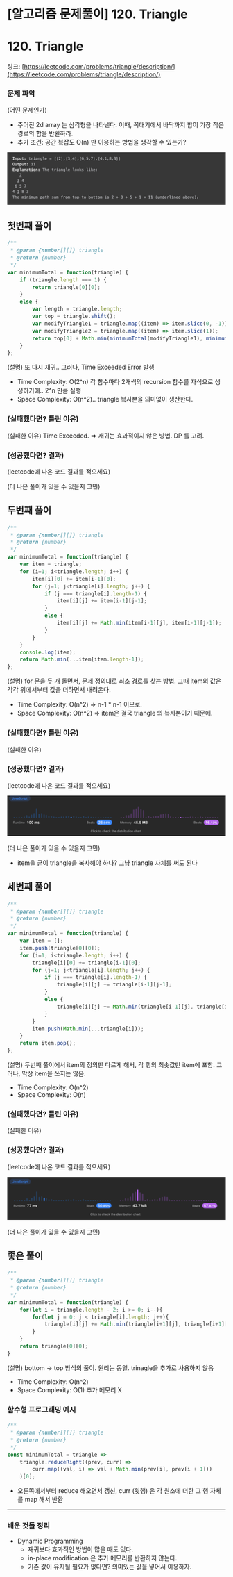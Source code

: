 # [알고리즘 문제풀이] 120. Triangle

# **120. Triangle**

링크: [https://leetcode.com/problems/triangle/description/](https://leetcode.com/problems/triangle/description/)

### 문제 파악

(어떤 문제인가)

- 주어진 2d array 는 삼각형을 나타낸다. 이때, 꼭대기에서 바닥까지 합이 가장 작은 경로의 합을 반환하라.
- 추가 조건: 공간 복잡도 O(n) 만 이용하는 방법을 생각할 수 있는가?

![Untitled](./Untitled.png)

## 첫번째 풀이

```jsx
/**
 * @param {number[][]} triangle
 * @return {number}
 */
var minimumTotal = function(triangle) {
    if (triangle.length === 1) {
        return triangle[0][0];
    }
    else {
        var length = triangle.length;
        var top = triangle.shift();
        var modifyTriangle1 = triangle.map((item) => item.slice(0, -1));
        var modifyTriangle2 = triangle.map((item) => item.slice(1));
        return top[0] + Math.min(minimumTotal(modifyTriangle1), minimumTotal(modifyTriangle2))
    }
};
```

(설명) 또 다시 재귀..  그러나, Time Exceeded Error 발생

- Time Complexity:  O(2^n) 각 함수마다 2개씩의 recursion 함수를 자식으로 생성하기에.. 2^n 만큼 실행
- Space Complexity: O(n^2).. triangle 복사본을 의미없이 생산한다.

### (실패했다면? 틀린 이유)

 (실패한 이유) Time Exceeded. ⇒ 재귀는 효과적이지 않은 방법. DP 를 고려.

### (성공했다면? 결과)

(leetcode에 나온 코드 결과를 적으세요)

(더 나은 풀이가 있을 수 있을지 고민)

## 두번째 풀이

```jsx
/**
 * @param {number[][]} triangle
 * @return {number}
 */
var minimumTotal = function(triangle) {
    var item = triangle;
    for (i=1; i<triangle.length; i++) {
        item[i][0] += item[i-1][0];
        for (j=1; j<triangle[i].length; j++) {
            if (j === triangle[i].length-1) {
                item[i][j] += item[i-1][j-1];
            }
            else {
                item[i][j] += Math.min(item[i-1][j], item[i-1][j-1]);
            }
        }
    }
    console.log(item);
    return Math.min(...item[item.length-1]);
};
```

(설명) for 문을 두 개 돌면서, 문제 정의대로 최소 경로를 찾는 방법. 그때 item의 값은 각각 위에서부터 값을 더하면서 내려온다.

- Time Complexity: O(n^2) ⇒ n-1 * n-1 이므로.
- Space Complexity: O(n^2) ⇒ item은 결국 triangle 의 복사본이기 때문에.

### (실패했다면? 틀린 이유)

 (실패한 이유) 

### (성공했다면? 결과)

(leetcode에 나온 코드 결과를 적으세요)

![Untitled](./Untitled%201.png)

(더 나은 풀이가 있을 수 있을지 고민)

- item을 굳이 triangle을 복사해야 하나? 그냥 triangle 자체를 써도 된다

## 세번째 풀이

```jsx
/**
 * @param {number[][]} triangle
 * @return {number}
 */
var minimumTotal = function(triangle) {
    var item = [];
    item.push(triangle[0][0]);
    for (i=1; i<triangle.length; i++) {
        triangle[i][0] += triangle[i-1][0];
        for (j=1; j<triangle[i].length; j++) {
            if (j === triangle[i].length-1) {
                triangle[i][j] += triangle[i-1][j-1];
            }
            else {
                triangle[i][j] += Math.min(triangle[i-1][j], triangle[i-1][j-1]);
            }
        }
        item.push(Math.min(...triangle[i]));
    }
    return item.pop();
};
```

(설명) 두번째 풀이에서 item의 정의만 다르게 해서, 각 행의 최솟값만 item에 포함. 그러나, 막상 item을 쓰지는 않음.

- Time Complexity: O(n^2)
- Space Complexity: O(n)

### (실패했다면? 틀린 이유)

 (실패한 이유)

### (성공했다면? 결과)

(leetcode에 나온 코드 결과를 적으세요)

![Untitled](./Untitled%202.png)

(더 나은 풀이가 있을 수 있을지 고민)

## 좋은 풀이

```jsx
/**
 * @param {number[][]} triangle
 * @return {number}
 */
var minimumTotal = function(triangle) {
    for(let i = triangle.length - 2; i >= 0; i--){
        for(let j = 0; j < triangle[i].length; j++){
            triangle[i][j] += Math.min(triangle[i+1][j], triangle[i+1][j+1]);
        }
    }
    return triangle[0][0];
}
```

(설명) bottom → top 방식의 풀이. 원리는 동일. trinagle을 추가로 사용하지 않음

- Time Complexity: O(n^2)
- Space Complexity: O(1) 추가 메모리 X

### 함수형 프로그래밍 예시

```jsx
/**
 * @param {number[][]} triangle
 * @return {number}
 */
const minimumTotal = triangle =>
    triangle.reduceRight((prev, curr) =>
        curr.map((val, i) => val + Math.min(prev[i], prev[i + 1]))
    )[0];
```

- 오른쪽에서부터 reduce 해오면서 갱신, curr (윗행) 은 각 원소에 더한 그 행 자체를 map 해서 반환

---

### 배운 것들 정리

- Dynamic Programming
    - 재귀보다 효과적인 방법이 많을 때도 있다.
    - in-place modification 은 추가 메모리를 반환하지 않는다.
    - 기존 값이 유지될 필요가 없다면? 의미있는 값을 넣어서 이용하자.